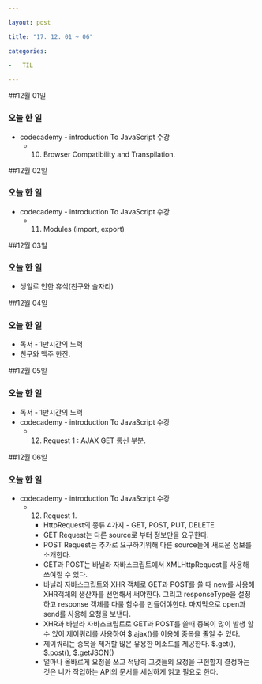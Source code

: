 ```yaml
---

layout: post

title: "17. 12. 01 ~ 06"

categories:

-	TIL

---
```


##12월 01일

### 오늘 한 일

-	codecademy - introduction To JavaScript 수강
	-	10. Browser Compatibility and Transpilation.

##12월 02일

### 오늘 한 일

-	codecademy - introduction To JavaScript 수강
	-	11. Modules (import, export)

##12월 03일

### 오늘 한 일

-	생일로 인한 휴식(친구와 술자리)

##12월 04일

### 오늘 한 일

-	독서 - 1만시간의 노력
-	친구와 맥주 한잔.

##12월 05일

### 오늘 한 일

-	독서 - 1만시간의 노력
-	codecademy - introduction To JavaScript 수강
	-	12. Request 1 : AJAX GET 통신 부분.

##12월 06일

### 오늘 한 일

-	codecademy - introduction To JavaScript 수강
	-	12. Request 1.
		-	HttpRequest의 종류 4가지 - GET, POST, PUT, DELETE
		-	GET Request는 다른 source로 부터 정보만을 요구한다.
		-	POST Request는 추가로 요구하기위해 다른 source들에 새로운 정보를 소개한다.
		-	GET과 POST는 바닐라 자바스크립트에서 XMLHttpRequest를 사용해 쓰여질 수 있다.
		-	바닐라 자바스크립트와 XHR 객체로 GET과 POST를 쓸 때 new를 사용해 XHR객체의 생산자를 선언해서 써야한다. 그리고 responseType을 설정하고 response 객체를 다룰 함수를 만들어야한다. 마지막으로 open과 send를 사용해 요청을 보낸다.
		-	XHR과 바닐라 자바스크립트로 GET과 POST를 쓸때 중복이 많이 발생 할 수 있어 제이쿼리를 사용하여 $.ajax()를 이용해 중복을 줄일 수 있다.
		-	제이쿼리는 중복을 제거할 많은 유용한 메소드를 제공한다. $.get(), $.post(), $.getJSON()
		-	얼마나 올바르게 요청을 쓰고 적당히 그것들의 요청을 구현할지 결정하는 것은 니가 작업하는 API의 문서를 세심하게 읽고 필요로 한다.
